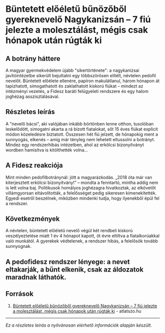 # Büntetett előéletű bűnözőből gyereknevelő Nagykanizsán – 7 fiú jelezte a molesztálást, mégis csak hónapok után rúgták ki

## A botrány háttere
A magyar gyermekvédelem újabb "sikertörténete": a nagykanizsai javítóintézetbe sikerült bejuttatni egy többszörösen elítélt, névtelen pedofil nevelőt. Büntetett előélete ellenére, papíron makulátlanul, három hónapon át tapizhatott, simogathatott és zaklathatott kiskorú fiúkat – mindezt az intézményi vezetés, a Fidesz baráti felügyeleti rendszere és egy halom joghézag asszisztálásával.

## Részletes leírás
A "nevelő bácsi", aki valójában inkább börtönben lenne otthon, tusolóban leskelődött, simogatni akarta a rá bízott fiatalokat, sőt 15 éves fiúkat explicit módon közeledésre biztatott. Összesen hét fiú jelzett, de hónapokig ment a sunnyogás, elkenés – amíg már tényleg nem lehetett eltussolni a botrányt. Mindez egy rendszerhibás intézetben, ahol az erkölcsi bizonyítványt wordben hamisítva is kitölthették volna...

## A Fidesz reakciója
Mint minden pedofilbotránynál: jött a magyarázkodás. „2018 óta már van kiterjesztett erkölcsi bizonyítvány!” – mondta a fenntartó, mintha addig nem is lett volna baj. Politikusok homályos joghézagra hivatkoztak, az elkövetőt villámgyorsan eltávolították, a felelősséget pedig sikeresen kimenekítették. Egyedi esetről beszélnek, miközben mindenki tudja, hogy ilyenekből épül fel a rendszer.

## Következmények
A névtelen, büntetett előéletű nevelő végül két rendbeli kiskorú veszélyeztetése miatt 1 év 4 hónapot kapott, öt évre eltiltva a fiatalkorúakkal való munkától. A gyerekek védtelenek, a rendszer hibás, a felelősök tovább sunnyognak.

A pedofidesz rendszer lényege: a nevet eltakarják, a bűnt elkenik, csak az áldozatok maradnak láthatók.
---

## Források

1. [Büntetett előéletű bűnözőből gyereknevelő Nagykanizsán – 7 fiú jelezte a molesztálást, mégis csak hónapok után rúgták ki](https://atlatszo.hu/kozugy/2025/10/22/hol-simogatnad-meg-a-bacsit-tobbszor-elitelt-bunozot-vettek-fel-nevelonek-a-nagykanizsai-javitointezetbe/) - atlatszo.hu

---

*Ez a részletes leírás a nyilvánosan elérhető információk alapján készült.*